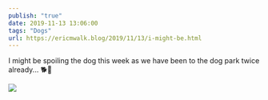 ```yaml
---
publish: "true"
date: 2019-11-13 13:06:00
tags: "Dogs"
url: https://ericmwalk.blog/2019/11/13/i-might-be.html
---
```


I might be spoiling the dog this week as we have been to the dog park twice already... 🐕🐶

![](https://ericmwalk.blog/uploads/2022/9c86417f44.jpg)
